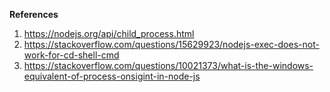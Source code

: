 **References**
1. https://nodejs.org/api/child_process.html
2. https://stackoverflow.com/questions/15629923/nodejs-exec-does-not-work-for-cd-shell-cmd
3. https://stackoverflow.com/questions/10021373/what-is-the-windows-equivalent-of-process-onsigint-in-node-js